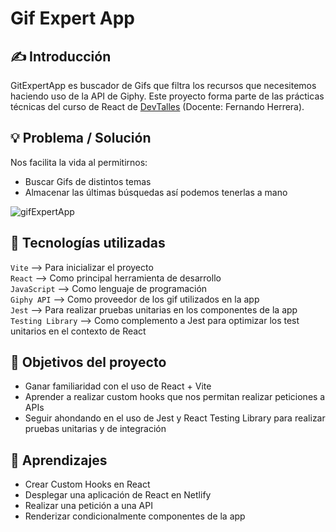 # Gif Expert App

## ✍ Introducción

GitExpertApp es buscador de Gifs que filtra los recursos que necesitemos haciendo uso de la API de Giphy. Este proyecto forma parte de las prácticas técnicas del curso de React de [DevTalles](https://cursos.devtalles.com/courses/react-cero-experto?coupon=learn-01) (Docente: Fernando Herrera).

## 💡 Problema / Solución

Nos facilita la vida al permitirnos:

- Buscar Gifs de distintos temas
- Almacenar las últimas búsquedas así podemos tenerlas a mano

![gifExpertApp](https://res.cloudinary.com/dfzncn1pd/video/upload/q_auto:good/v1681226039/README%20files/gifExpertApp_ynipqq.gif)

## 🔨 Tecnologías utilizadas

`Vite` --> Para inicializar el proyecto  
`React` --> Como principal herramienta de desarrollo  
`JavaScript` --> Como lenguaje de programación  
`Giphy API` --> Como proveedor de los gif utilizados en la app  
`Jest` --> Para realizar pruebas unitarias en los componentes de la app  
`Testing Library` --> Como complemento a Jest para optimizar los test unitarios en el contexto de React

## 🎯 Objetivos del proyecto

- Ganar familiaridad con el uso de React + Vite
- Aprender a realizar custom hooks que nos permitan realizar peticiones a APIs
- Seguir ahondando en el uso de Jest y React Testing Library para realizar pruebas unitarias y de integración

## 🎁 Aprendizajes

- Crear Custom Hooks en React
- Desplegar una aplicación de React en Netlify
- Realizar una petición a una API
- Renderizar condicionalmente componentes de la app
